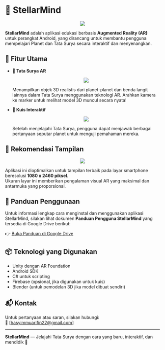 # 🌌 StellarMind

<p align="center">
  <img src="https://github.com/user-attachments/assets/368983ed-c5cb-4661-89af-5b37b890940e"/>
</p>

**StellarMind** adalah aplikasi edukasi berbasis **Augmented Reality (AR)** untuk perangkat Android, yang dirancang untuk membantu pengguna mempelajari Planet dan Tata Surya secara interaktif dan menyenangkan.

## 🚀 Fitur Utama

- **🔭 Tata Surya AR**
  <p align="center">
    <img src="https://github.com/user-attachments/assets/de091c29-3335-4cdc-a981-9fc352302973"/>
  </p>
  Menampilkan objek 3D realistis dari planet-planet dan benda langit lainnya dalam Tata Surya menggunakan teknologi AR.  
  Arahkan kamera ke marker untuk melihat model 3D muncul secara nyata!

- **🧠 Kuis Interaktif**
  <p align="center">
    <img src="https://github.com/user-attachments/assets/cc9a6564-e054-4964-b0b1-04ef7b88b01c"/>
  </p>
  Setelah menjelajahi Tata Surya, pengguna dapat menjawab berbagai pertanyaan seputar planet untuk menguji pemahaman mereka.

## 📱 Rekomendasi Tampilan
<p align="center">
  <img src="https://github.com/user-attachments/assets/96ec2b48-979d-4079-ba15-86f12fbf9019"/>
</p>

Aplikasi ini dioptimalkan untuk tampilan terbaik pada layar smartphone beresolusi **1080 x 2460 piksel**.  
Ukuran layar ini memberikan pengalaman visual AR yang maksimal dan antarmuka yang proporsional.

## 📄 Panduan Penggunaan

Untuk informasi lengkap cara menginstal dan menggunakan aplikasi StellarMind, silakan lihat dokumen **Panduan Pengguna StellarMind** yang tersedia di Google Drive berikut:

👉 [Buka Panduan di Google Drive](https://drive.google.com/file/d/1YcnxTqfqrP1tP6GTBy1C3MCV34FGhb1S/view?usp=sharing)

## 📦 Teknologi yang Digunakan

- Unity dengan AR Foundation
- Android SDK
- C# untuk scripting
- Firebase (opsional, jika digunakan untuk kuis)
- Blender (untuk pemodelan 3D jika model dibuat sendiri)

## 📬 Kontak

Untuk pertanyaan atau saran, silakan hubungi:  
📧 [hasyimmuarifin22@gmail.com]

---

**StellarMind** — Jelajahi Tata Surya dengan cara yang baru, interaktif, dan mendidik 🚀
